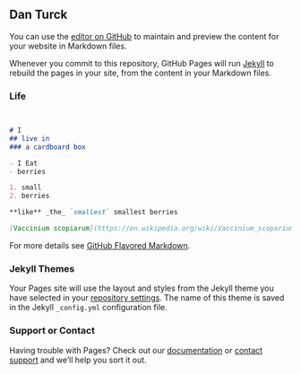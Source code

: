 ## Dan Turck

You can use the [editor on GitHub](https://github.com/dturck/dturck.github.io/edit/master/README.md) to maintain and preview the content for your website in Markdown files.

Whenever you commit to this repository, GitHub Pages will run [Jekyll](https://jekyllrb.com/) to rebuild the pages in your site, from the content in your Markdown files.

### Life

```markdown


# I
## live in
### a cardboard box

- I Eat
- berries

1. small
2. berries

**like** _the_ `smallest` smallest berries

[Vaccinium scopiarum](https://en.wikipedia.org/wiki/Vaccinium_scoparium) and ![Image](src)
```

For more details see [GitHub Flavored Markdown](https://guides.github.com/features/mastering-markdown/).

### Jekyll Themes

Your Pages site will use the layout and styles from the Jekyll theme you have selected in your [repository settings](https://github.com/dturck/dturck.github.io/settings). The name of this theme is saved in the Jekyll `_config.yml` configuration file.

### Support or Contact

Having trouble with Pages? Check out our [documentation](https://help.github.com/categories/github-pages-basics/) or [contact support](https://github.com/contact) and we’ll help you sort it out.
